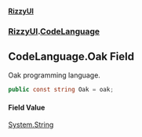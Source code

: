 #### [RizzyUI](index 'index')
### [RizzyUI](RizzyUI 'RizzyUI').[CodeLanguage](RizzyUI.CodeLanguage 'RizzyUI.CodeLanguage')

## CodeLanguage.Oak Field

Oak programming language.

```csharp
public const string Oak = oak;
```

#### Field Value
[System.String](https://docs.microsoft.com/en-us/dotnet/api/System.String 'System.String')